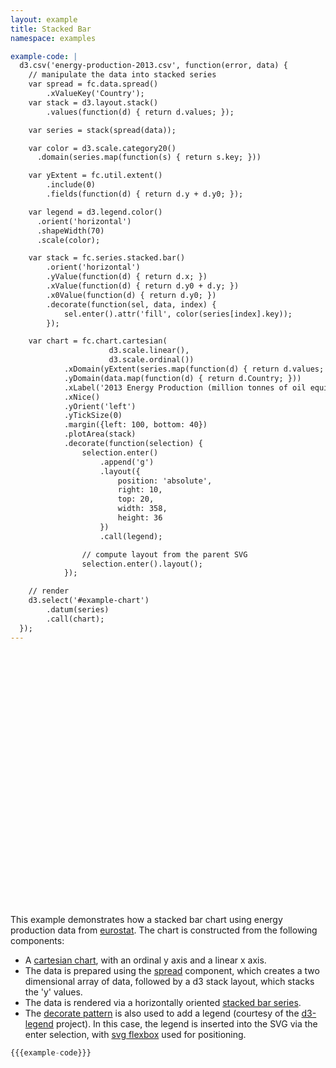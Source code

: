 ```yaml
---
layout: example
title: Stacked Bar
namespace: examples

example-code: |
  d3.csv('energy-production-2013.csv', function(error, data) {
    // manipulate the data into stacked series
    var spread = fc.data.spread()
        .xValueKey('Country');
    var stack = d3.layout.stack()
        .values(function(d) { return d.values; });

    var series = stack(spread(data));

    var color = d3.scale.category20()
      .domain(series.map(function(s) { return s.key; }))

    var yExtent = fc.util.extent()
        .include(0)
        .fields(function(d) { return d.y + d.y0; });

    var legend = d3.legend.color()
      .orient('horizontal')
      .shapeWidth(70)
      .scale(color);

    var stack = fc.series.stacked.bar()
        .orient('horizontal')
        .yValue(function(d) { return d.x; })
        .xValue(function(d) { return d.y0 + d.y; })
        .x0Value(function(d) { return d.y0; })
        .decorate(function(sel, data, index) {
            sel.enter().attr('fill', color(series[index].key));
        });

    var chart = fc.chart.cartesian(
                      d3.scale.linear(),
                      d3.scale.ordinal())
            .xDomain(yExtent(series.map(function(d) { return d.values; })))
            .yDomain(data.map(function(d) { return d.Country; }))
            .xLabel('2013 Energy Production (million tonnes of oil equivalent)')
            .xNice()
            .yOrient('left')
            .yTickSize(0)
            .margin({left: 100, bottom: 40})
            .plotArea(stack)
            .decorate(function(selection) {
                selection.enter()
                    .append('g')
                    .layout({
                        position: 'absolute',
                        right: 10,
                        top: 20,
                        width: 358,
                        height: 36
                    })
                    .call(legend);

                // compute layout from the parent SVG
                selection.enter().layout();
            });

    // render
    d3.select('#example-chart')
        .datum(series)
        .call(chart);
  });
---
```


<style>
#example-chart {
  margin-bottom: 20px;
  width: 100%;
  height: 400px;
}
.bar path {
  stroke-width: 0;
}
.x-axis .label {
  text-anchor: start;
}
.cartesian-chart .background {
  fill: transparent;
  stroke: transparent;
}
</style>

<div id='example-chart'></div>

<script>
{{{example-code}}}
</script>

This example demonstrates how a stacked bar chart using energy production data from [eurostat](http://ec.europa.eu/eurostat/statistics-explained/index.php). The chart is constructed from the following components:

 + A [cartesian chart](/components/chart/cartesian.html), with an ordinal y axis and a linear x axis.
 + The data is prepared using the [spread](/components/data/spread.html) component, which creates a two dimensional array of data, followed by a d3 stack layout, which stacks the 'y' values.
 + The data is rendered via a horizontally oriented [stacked bar series](/components/series/stacked.html).
 + The [decorate pattern](/components/introduction/2-decorate-pattern.html) is also used to add a legend (courtesy of the [d3-legend](http://d3-legend.susielu.com) project). In this case, the legend is inserted into the SVG via the enter selection, with [svg flexbox](/components/layout/layout.html) used for positioning.
 
```js
{{{example-code}}}
```

